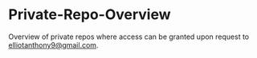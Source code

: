 # Private-Repo-Overview
Overview of private repos where access can be granted upon request to elliotanthony9@gmail.com.
